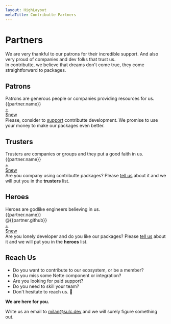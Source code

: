 ```yaml
---
layout: HighLayout
metaTitle: Contributte Partners
---
```


<h1>Partners</h1>

<div class="mt-8">
  We are very thankful to our patrons for their incredible support. And also very proud 
  of companies and dev folks that trust us. 
</div>

<div class="font-bold mt-4">
  In contributte, we believe that dreams don't come true, they come straightforward to packages.
</div>

<div class="mb-16"></div>

<h2>Patrons</h2>

<div>Patrons are generous people or companies providing resources for us.</div>

<div class="flex flex-wrap my-12">
  <div v-for="partner of $page.contributte.patrons" class="flex w-1/2 sm:w-1/3 md:w-1/4 lg:w-1/4 xl:w-1/6">
    <a
      class="block w-full max-w-sm rounded overflow-hidden shadow-lg px-6 m-2"
      :href="partner.website"
      :key="partner.name"
      target="_blank"
    >
      <div class="h-32 flex items-center justify-center">
         <img class="max-w-32 max-h-32" :src="partner.avatar" loading="lazy" :alt="partner.name" :title="partner.name" />
      </div>
      <div class="py-4 text-center">
        <div class="font-bold">{{partner.name}}</div>
      </div>
    </a>
  </div>
  <div class="flex w-1/2 sm:w-1/3 md:w-1/4 lg:w-1/4 xl:w-1/6">
     <a
      class="block w-full max-w-sm rounded overflow-hidden shadow-lg m-2"
      href="https://github.com/contributte/contributte/issues/new?template=Patron.md"
      target="_blank"
    >
      <div class="mx-auto w-32 h-32 text-center text-6xl flex items-center justify-center">+</div> 
      <div class="py-4 text-center">$new</div>
    </a>
  </div>
</div>

<div>
  Please, consider to <a class="text-blue-600 underline" href="https://github.com/contributte/contributte/issues/new?template=Patron.md">support</a> contributte development. We promise to use your money to make our packages even better.
</div>

<div class="mb-16"></div>

<h2>Trusters</h2>

<div>Trusters are companies or groups and they put a good faith in us.</div>

<div class="flex flex-wrap my-12">
  <div v-for="partner of $page.contributte.trusters" class="flex w-1/2 sm:w-1/3 md:w-1/4 lg:w-1/4 xl:w-1/6">
    <a
      class="block w-full max-w-sm rounded overflow-hidden shadow-lg px-6 m-2"
      :href="partner.website"
      :key="partner.name"
      target="_blank"
    >
      <div class="h-32 flex items-center justify-center">
         <img class="max-w-32 max-h-32" :src="partner.avatar" loading="lazy" :alt="partner.name" :title="partner.name" />
      </div>
      <div class="py-4 text-center">
        <div class="font-bold">{{partner.name}}</div>
      </div>
    </a>
  </div>
  <div class="flex w-1/2 sm:w-1/3 md:w-1/4 lg:w-1/4 xl:w-1/6">
     <a
      class="block w-full max-w-sm rounded overflow-hidden shadow-lg m-2"
      href="https://github.com/contributte/contributte/issues/new?template=Truster.md"
      target="_blank"
    >
      <div class="mx-auto w-32 h-32 text-center text-6xl flex items-center justify-center">+</div> 
      <div class="py-4 text-center">$new</div>
    </a>
  </div>
</div>

<div>
  Are you company using contributte packages? Please <a class="text-blue-600 underline" href="https://github.com/contributte/contributte/issues/new?template=Truster.md">tell us</a> about it and we will put you in the <strong>trusters</strong> list.
</div>

<div class="mb-16"></div>

<h2>Heroes</h2>

<div>Heroes are godlike engineers believing in us.</div>

<div class="flex flex-wrap my-12">
  <div v-for="partner of $page.contributte.heroes" class="flex w-1/2 sm:w-1/3 md:w-1/4 lg:w-1/4 xl:w-1/6">
    <a
      class="block w-full max-w-sm rounded overflow-hidden shadow-lg px-6 m-2"
      :href="partner.website"
      :key="partner.name"
      target="_blank"
    >
      <div class="h-32 flex items-center justify-center">
         <img class="max-w-32 max-h-32" :src="'https://avatars.githubusercontent.com/' + partner.github" loading="lazy" :alt="partner.name" :title="partner.name" />
      </div>
      <div class="py-4 text-center">
        <div class="font-bold">{{partner.name}}</div>
        <div class="font-bold">@{{partner.github}}</div>
      </div>
    </a>
  </div>
  <div class="flex w-1/2 sm:w-1/3 md:w-1/4 lg:w-1/4 xl:w-1/6">
     <a
      class="block w-full max-w-sm rounded overflow-hidden shadow-lg m-2"
      href="https://github.com/contributte/contributte/issues/new?template=Heroe.md"
      target="_blank"
    >
      <div class="mx-auto w-32 h-32 text-center text-6xl flex items-center justify-center">+</div> 
      <div class="py-4 text-center">$new</div>
    </a>
  </div>
</div>

<div>
  Are you lonely developer and do you like our packages? Please <a class="text-blue-600 underline" href="https://github.com/contributte/contributte/issues/new?template=Heroe.md">tell us</a> about it and we will put you in the <strong>heroes</strong> list.
</div>

<div class="mb-16"></div>

<h2>Reach Us</h2>

<ul class="my-8 list-disc list-inside">
  <li>Do you want to contribute to our ecosystem, or be a member?</li>
  <li>Do you miss some Nette component or integration?</li>
  <li>Are you looking for paid support?</li>
  <li>Do you need to skill your team?</li>
  <li>Don't hesitate to reach us. 🚀</li>
</ul>

<p><strong>We are here for you.</strong></p>

<p>
  Write us an email to <a class="underline" href="mailto:milan@sulc.dev">milan@sulc.dev</a> and we will surely figure something out.
</p>
